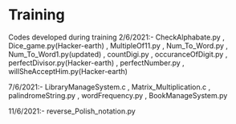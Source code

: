 # Training
Codes developed during training
2/6/2021:-  CheckAlphabate.py ,
            Dice_game.py(Hacker-earth) ,
            MultipleOf11.py ,
            Num_To_Word.py ,
            Num_To_Word1.py(updated) ,
            countDigi.py ,
            occuranceOfDigit.py ,
            perfectDivisor.py(Hacker-earth) ,
            perfectNumber.py ,
            willSheAcceptHim.py(Hacker-earth)
            

7/6/2021:-  LibraryManageSystem.c ,
            Matrix_Multiplication.c ,
            palindromeString.py ,
            wordFrequency.py ,
            BookManageSystem.py 
          
11/6/2021:-  reverse_Polish_notation.py
